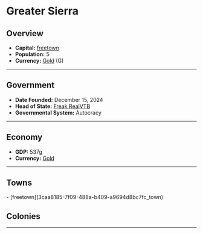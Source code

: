 <!--UNDEDITED FILE, remove this entire line if this file has been edited!-->
# <!--NAME-->Greater Sierra<!--NAME-->

## Overview

- **Capital:** <!--CAPITAL_LINK-->[freetown](3caa8185-7f09-488a-b409-a9694d8bc7fc_town)<!--CAPITAL_LINK-->
- **Population:** <!--POPULATION-->5<!--POPULATION-->
- **Currency:** <!--CURRENCY_LINK-->[Gold](Gold_currency)<!--CURRENCY_LINK--> (<!--CURRENCY_ABV-->G<!--CURRENCY_ABV-->)

---

## Government

- **Date Founded:** <!--FOUNDED-->December 15, 2024<!--FOUNDED-->
- **Head of State:** <!--LEADER_TITLE_LINK-->[ Freak RealVTB](RealVTB_user)<!--LEADER_TITLE_LINK-->
- **Governmental System:** <!--GOVERNMENT-->Autocracy<!--GOVERNMENT-->

---

## Economy

- **GDP:** <!--GDP-->537g<!--GDP-->
- **Currency:** <!--CURRENCY_LINK-->[Gold](Gold_currency)<!--CURRENCY_LINK-->

---

## Towns

<!--TOWNS-->- [freetown](3caa8185-7f09-488a-b409-a9694d8bc7fc_town)<!--TOWNS-->

## Colonies

<!--COLONIES--><!--COLONIES-->

---